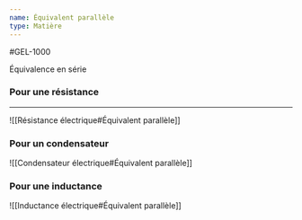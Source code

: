 ```yaml
---
name: Équivalent parallèle
type: Matière
---
```

#GEL-1000 

Équivalence en série

### Pour une résistance
---
![[Résistance électrique#Équivalent parallèle]]

### Pour un condensateur
![[Condensateur électrique#Équivalent parallèle]]

### Pour une inductance
![[Inductance électrique#Équivalent parallèle]]